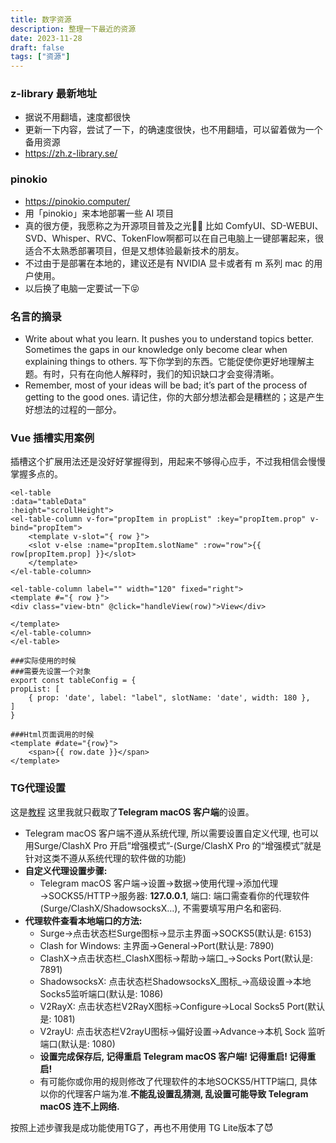 ```yaml
---
title: 数字资源
description: 整理一下最近的资源
date: 2023-11-28
draft: false
tags: ["资源"]
---
```


### z-library 最新地址
- 据说不用翻墙，速度都很快
- 更新一下内容，尝试了一下，的确速度很快，也不用翻墙，可以留着做为一个备用资源
- https://zh.z-library.se/

### pinokio
-  https://pinokio.computer/ 
- 用「pinokio」来本地部署一些 AI 项目
- 真的很方便，我愿称之为开源项目普及之光👍🏻 比如 ComfyUI、SD-WEBUI、SVD、Whisper、RVC、TokenFlow啊都可以在自己电脑上一键部署起来，很适合不太熟悉部署项目，但是又想体验最新技术的朋友。
- 不过由于是部署在本地的，建议还是有 NVIDIA 显卡或者有 m 系列 mac 的用户使用。
- 以后换了电脑一定要试一下😝

### 名言的摘录
- Write about what you learn. It pushes you to understand topics better. Sometimes the gaps in our knowledge only become clear when explaining things to others.
  写下你学到的东西。它能促使你更好地理解主题。有时，只有在向他人解释时，我们的知识缺口才会变得清晰。
- Remember, most of your ideas will be bad; it’s part of the process of getting to the good ones.
  请记住，你的大部分想法都会是糟糕的；这是产生好想法的过程的一部分。

### Vue 插槽实用案例
插槽这个扩展用法还是没好好掌握得到，用起来不够得心应手，不过我相信会慢慢掌握多点的。
```
<el-table
:data="tableData"
:height="scrollHeight">
<el-table-column v-for="propItem in propList" :key="propItem.prop" v-bind="propItem">
	<template v-slot="{ row }">
	<slot v-else :name="propItem.slotName" :row="row">{{ row[propItem.prop] }}</slot>
	</template>
</el-table-column>

<el-table-column label="" width="120" fixed="right">
<template #="{ row }">
<div class="view-btn" @click="handleView(row)">View</div>

</template>
</el-table-column>
</el-table>

###实际使用的时候
###需要先设置一个对象
export const tableConfig = {
propList: [
	{ prop: 'date', label: "label", slotName: 'date', width: 180 },
]
}

###Html页面调用的时候
<template #date="{row}">
	<span>{{ row.date }}</span>
</template>
```


### TG代理设置
这是[教程](https://nice456.com/index.php/2021/06/17/telegram-2/)
这里我就只截取了**Telegram macOS 客户端**的设置。
- Telegram macOS 客户端不遵从系统代理, 所以需要设置自定义代理, 也可以用Surge/ClashX Pro 开启”增强模式”-(Surge/ClashX Pro 的“增强模式”就是针对这类不遵从系统代理的软件做的功能)
- **自定义代理设置步骤:**
	- Telegram macOS 客户端→设置→数据→使用代理→添加代理→SOCKS5/HTTP→服务器: **127.0.0.1**, 端口: 端口需查看你的代理软件(Surge/ClashX/ShadowsocksX…), 不需要填写用户名和密码.
- **代理软件查看本地端口的方法:**
	- Surge→点击状态栏Surge图标→显示主界面→SOCKS5(默认是: 6153)
	- Clash for Windows: 主界面→General→Port(默认是: 7890)
	- ClashX→点击状态栏_ClashX图标→帮助→端口_→Socks Port(默认是: 7891)
	- ShadowsocksX: 点击状态栏ShadowsocksX_图标_→高级设置→本地Socks5监听端口(默认是: 1086)
	- V2RayX: 点击状态栏V2RayX图标→Configure→Local Socks5 Port(默认是: 1081)
	- V2rayU: 点击状态栏V2rayU图标→偏好设置→Advance→本机 Sock 监听端口(默认是: 1080)
	- **设置完成保存后, 记得重启 Telegram macOS 客户端! 记得重启! 记得重启!**
	- 有可能你或你用的规则修改了代理软件的本地SOCKS5/HTTP端口, 具体以你的代理客户端为准.**不能乱设置乱猜测, 乱设置可能导致 Telegram macOS 连不上网络.**

按照上述步骤我是成功能使用TG了，再也不用使用 TG Lite版本了😈
